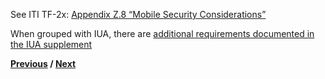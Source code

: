See ITI TF-2x: [Appendix Z.8 “Mobile Security Considerations”](appendix_z.html#FHIRsecurity)

When grouped with IUA, there are [additional requirements documented in the IUA supplement](https://profiles.ihe.net/ITI/IUA/index.html#33-mhd-profile)

**[Previous](2_actors_and_transactions.html) / [Next](4_grouping.html)**

